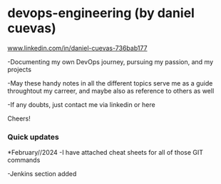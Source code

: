 # devops-engineering (by daniel cuevas)
www.linkedin.com/in/daniel-cuevas-736bab177

-Documenting my own DevOps journey, pursuing my passion, and my projects

-May these handy notes in all the different topics serve me as a guide throughtout my carreer, and maybe also as reference to others as well

-If any doubts, just contact me via linkedin or here

Cheers!


### Quick updates

*February//2024
-I have attached cheat sheets for all of those GIT commands

-Jenkins section added


